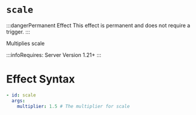 # `scale`
:::dangerPermanent Effect
This effect is permanent and does not require a trigger.
:::

Multiplies scale

:::infoRequires:
Server Version 1.21+
:::
# Effect Syntax
```yaml
- id: scale
  args:
    multiplier: 1.5 # The multiplier for scale
```